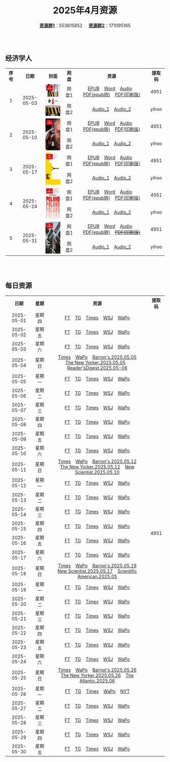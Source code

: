 <div align="center">

# 2025年4月资源

[**资源群1**](https://qm.qq.com/q/p2QRKKD9oA)：553615852 &nbsp;&nbsp;&nbsp;&nbsp;[**资源群2**](https://qm.qq.com/q/XNwz6qD0IO)：171095165

</div>
<br>
<br>

## 经济学人

<table align="center">
  <tr>
    <th align="center">序号</th>
    <th align="center">日期</th>
    <th align="center">封面</th>
    <th align="center">网盘</th>
    <th align="center">资源</th>
    <th align="center">提取码</th>
  </tr>
  <tr>
    <td rowspan="2" align="center">1</td>
    <td rowspan="2" align="center">2025-05-03</td>
    <td rowspan="2" align="center">
        <img src="https://raw.githubusercontent.com/yihoowong/yihoo/refs/heads/main/asset/images/20250503_DE_EU.webp" width="75" height="100">
    </td>
    <td align="center">网盘1</td>
    <td align="center">
        <a href="https://url12.ctfile.com/f/47748612-1502700457-98acbc">EPUB</a>&nbsp;&nbsp;&nbsp;
        <a href="https://url12.ctfile.com/f/47748612-1502700454-abf317">Word</a>&nbsp;&nbsp;&nbsp;
        <a href="https://url12.ctfile.com/f/47748612-1502700169-161179">Audio</a>&nbsp;&nbsp;&nbsp;
        <a href="https://url12.ctfile.com/f/47748612-1502700463-b1ef6d">PDF(epub转)</a>&nbsp;&nbsp;&nbsp;
        <a href="https://url12.ctfile.com/f/47748612-1502783326-1bc675">PDF(印刷版)</a>
    </td>
    <td align="center">4951</td>
  </tr>
  <tr>
    <td align="center">网盘2</td>
    <td align="center">
        <a href="https://yihoo.lanzouo.com/iyK192v3fc6f">Audio_1</a>&nbsp;&nbsp;&nbsp;
        <a href="https://yihoo.lanzouo.com/il4pB2v3f98j">Audio_2</a>
    </td>
    <td align="center">yihoo</td>
  </tr>
  <tr>
    <td rowspan="2" align="center">2</td>
    <td rowspan="2" align="center">2025-05-10</td>
    <td rowspan="2" align="center">
        <img src="https://raw.githubusercontent.com/yihoowong/yihoo/refs/heads/main/asset/images/20250510_DE_EU.webp" width="75" height="100">
    </td>
    <td align="center">网盘1</td>
    <td align="center">
      <a href="https://url12.ctfile.com/f/47748612-1504227737-8e1949">EPUB</a>&nbsp;&nbsp;&nbsp;
      <a href="https://url12.ctfile.com/f/47748612-1504228292-000646">Word</a>&nbsp;&nbsp;&nbsp;
      <a href="https://url12.ctfile.com/f/47748612-1504227731-b8ce08">Audio</a>&nbsp;&nbsp;&nbsp;
      <a href="https://url12.ctfile.com/f/47748612-1504228601-0f2a0d">PDF(epub转)</a>&nbsp;&nbsp;&nbsp;
      <a href="https://url12.ctfile.com/f/47748612-1504522907-8c98c5">PDF(印刷版)</a>
    </td>
    <td align="center">4951</td>
  </tr>
  <tr>
    <td align="center">网盘2</td>
    <td align="center">
      <a href="https://yihoo.lanzouo.com/iiSSD2vqkbta">Audio_1</a>&nbsp;&nbsp;&nbsp;
      <a href="https://yihoo.lanzouo.com/iSgSh2vqk77e">Audio_2</a>
    </td>
    <td align="center">yihoo</td>
  </tr>
        <tr>
            <td rowspan="2" align="center">3</td>
            <td rowspan="2" align="center">2025-05-17</td>
            <td rowspan="2" align="center">
                <img src="https://raw.githubusercontent.com/yihoowong/yihoo/refs/heads/main/asset/images/20250517_DE_EU.webp" width="75" height="100">
            </td>
            <td align="center">网盘1</td>
            <td align="center">
                <a href="https://url12.ctfile.com/f/47748612-1505569033-7e5a4b">EPUB</a>&nbsp;&nbsp;&nbsp;
                <a href="https://url12.ctfile.com/f/47748612-1505571856-8f2109">Word</a>&nbsp;&nbsp;&nbsp;
                <a href="https://url12.ctfile.com/f/47748612-1505568625-35ce28">Audio</a>&nbsp;&nbsp;&nbsp;
                <a href="https://url12.ctfile.com/f/47748612-1505569096-ca2a8b">PDF(epub转)</a>&nbsp;&nbsp;&nbsp;
                <a href="https://url12.ctfile.com/f/47748612-1505741224-979544">PDF(印刷版)</a>
            </td>
            <td align="center">4951</td>
        </tr>
        <tr>
            <td align="center">网盘2</td>
            <td align="center">
                <a href="https://yihoo.lanzouo.com/iY95K2we1u3i">Audio_1</a>&nbsp;&nbsp;&nbsp;
                <a href="https://yihoo.lanzouo.com/i3SQk2we1noh">Audio_2</a>
            </td>
            <td align="center">yihoo</td>
        </tr>
        <tr>
            <td rowspan="2" align="center">4</td>
            <td rowspan="2" align="center">2025-05-24</td>
            <td rowspan="2" align="center">
                <img src="https://raw.githubusercontent.com/yihoowong/yihoo/refs/heads/main/asset/images/20250524_DE_EU.webp" width="75" height="100">
            </td>
            <td align="center">网盘1</td>
            <td align="center">
                <a href="https://url12.ctfile.com/f/47748612-1506894703-4e1cd2">EPUB</a>&nbsp;&nbsp;&nbsp;
                <a href="https://url12.ctfile.com/f/47748612-1506895195-46b4e4">Word</a>&nbsp;&nbsp;&nbsp;
                <a href="https://url12.ctfile.com/f/47748612-1506894466-4ffedb">Audio</a>&nbsp;&nbsp;&nbsp;
                <a href="https://url12.ctfile.com/f/47748612-1506894988-c4a273">PDF(epub转)</a>&nbsp;&nbsp;&nbsp;
                <a href="https://url12.ctfile.com/f/47748612-1507192165-ae01f4">PDF(印刷版)</a>
            </td>
            <td align="center">4951</td>
        </tr>
        <tr>
            <td align="center">网盘2</td>
            <td align="center">
                <a href="https://yihoo.lanzouo.com/iWEvi2wxq8li">Audio_1</a>&nbsp;&nbsp;&nbsp;
                <a href="https://yihoo.lanzouo.com/iuPKq2wxptgd">Audio_2</a>
            </td>
            <td align="center">yihoo</td>
        </tr>
        <tr>
            <td rowspan="2" align="center">5</td>
            <td rowspan="2" align="center">2025-05-31</td>
            <td rowspan="2" align="center">
                <img src="https://raw.githubusercontent.com/yihoowong/yihoo/refs/heads/main/asset/images/20250531_DE_EU.webp" width="75" height="100">
            </td>
            <td align="center">网盘1</td>
            <td align="center">
                <a href="https://url12.ctfile.com/f/47748612-1509923332-04efb1">EPUB</a>&nbsp;&nbsp;&nbsp;
                <a href="https://url12.ctfile.com/f/47748612-1509923413-f559d7">Word</a>&nbsp;&nbsp;&nbsp;
                <a href="https://url12.ctfile.com/f/47748612-1509923299-cea54f">Audio</a>&nbsp;&nbsp;&nbsp;
                <a href="https://url12.ctfile.com/f/47748612-1509923383-3ff9a8">PDF(epub转)</a>&nbsp;&nbsp;&nbsp;
                <s><a href="">PDF(印刷版)</a></s>
            </td>
            <td align="center">4951</td>
        </tr>
        <tr>
            <td align="center">网盘2</td>
            <td align="center">
                <a href="https://yihoo.lanzouo.com/ico5b2xj6reh">Audio_1</a>&nbsp;&nbsp;&nbsp;
                <a href="https://yihoo.lanzouo.com/iJBJg2xj6m7a">Audio_2</a>
            </td>
            <td align="center">yihoo</td>
        </tr>
</table>
<br>
<br>

## 每日资源

<table align="center">
  <tr>
    <th align="center">日期</th>
    <th align="center">星期</th>
    <th align="center">资源</th>
    <th align="center">提取码</th>
  </tr>
  <tr>
    <td align="center">2025-05-01</td>
    <td align="center">星期四</td>
    <td align="center">
      <a href="https://url12.ctfile.com/f/47748612-1502634766-90760a">FT</a>&nbsp;&nbsp;&nbsp;
      <a href="https://url12.ctfile.com/f/47748612-1502635021-70d347">TG</a>&nbsp;&nbsp;&nbsp;
      <a href="https://url12.ctfile.com/f/47748612-1502634859-47767e">Times</a>&nbsp;&nbsp;&nbsp;
      <a href="https://url12.ctfile.com/f/47748612-1502634637-1ef281">WSJ</a>&nbsp;&nbsp;&nbsp;
      <a href="https://url12.ctfile.com/f/47748612-1502634673-e52ea5">WaPo</a>
    </td>
    <td rowspan="30" align="center">4951</td>
  </tr>
  <tr>
    <td align="center">2025-05-02</td>
    <td align="center">星期五</td>
    <td align="center">
      <a href="https://url12.ctfile.com/f/47748612-1502783653-065d49">FT</a>&nbsp;&nbsp;&nbsp;
      <a href="https://url12.ctfile.com/f/47748612-1502783761-ef51c6">TG</a>&nbsp;&nbsp;&nbsp;
      <a href="https://url12.ctfile.com/f/47748612-1502783686-c9f906">Times</a>&nbsp;&nbsp;&nbsp;
      <a href="https://url12.ctfile.com/f/47748612-1502783599-d6b372">WSJ</a>&nbsp;&nbsp;&nbsp;
      <a href="https://url12.ctfile.com/f/47748612-1502783623-54ef88">WaPo</a>
    </td>
  </tr>
  <tr>
    <td align="center">2025-05-03</td>
    <td align="center">星期六</td>
    <td align="center">
      <a href="https://url12.ctfile.com/f/47748612-1502836963-103ce7">FT</a>&nbsp;&nbsp;&nbsp;
      <a href="https://url12.ctfile.com/f/47748612-1502837620-be67a3">TG</a>&nbsp;&nbsp;&nbsp;
      <a href="https://url12.ctfile.com/f/47748612-1502837233-873fe1">Times</a>&nbsp;&nbsp;&nbsp;
      <a href="https://url12.ctfile.com/f/47748612-1502836855-a8192f">WSJ</a>&nbsp;&nbsp;&nbsp;
      <a href="https://url12.ctfile.com/f/47748612-1502836873-0afd23">WaPo</a>
    </td>
  </tr>
  <tr>
    <td align="center">2025-05-04</td>
    <td align="center">星期日</td>
    <td align="center">
      <a href="https://url12.ctfile.com/f/47748612-1502904547-e45104">Times</a>&nbsp;&nbsp;&nbsp;
      <a href="https://url12.ctfile.com/f/47748612-1502904490-65d810">WaPo</a>&nbsp;&nbsp;&nbsp;
      <a href="https://url12.ctfile.com/f/47748612-1502904577-51e67a">Barron's.2025.05.05</a><br>
      <a href="https://url12.ctfile.com/f/47748612-1502904598-f83f4e">The New Yorker.2025.05.05</a>&nbsp;&nbsp;&nbsp;
      <a href="https://url12.ctfile.com/f/47748612-1502904583-701d1d">Reader'sDigest.2025.05-06</a>
    </td>
  </tr>
  <tr>
    <td align="center">2025-05-05</td>
    <td align="center">星期一</td>
    <td align="center">
      <a href="https://url12.ctfile.com/f/47748612-1503138502-85e9ad">FT</a>&nbsp;&nbsp;&nbsp;
      <a href="https://url12.ctfile.com/f/47748612-1503138628-c2528e">TG</a>&nbsp;&nbsp;&nbsp;
      <a href="https://url12.ctfile.com/f/47748612-1503138538-6ffdba">Times</a>&nbsp;&nbsp;&nbsp;
      <a href="https://url12.ctfile.com/f/47748612-1503138448-835865">WSJ</a>&nbsp;&nbsp;&nbsp;
      <a href="https://url12.ctfile.com/f/47748612-1503138463-428f58">WaPo</a>
    </td>
  </tr>
  <tr>
    <td align="center">2025-05-06</td>
    <td align="center">星期二</td>
    <td align="center">
      <a href="https://url12.ctfile.com/f/47748612-1503424327-d02f9d">FT</a>&nbsp;&nbsp;&nbsp;
      <a href="https://url12.ctfile.com/f/47748612-1503424678-50aaaf">TG</a>&nbsp;&nbsp;&nbsp;
      <a href="https://url12.ctfile.com/f/47748612-1503424438-37eaff">Times</a>&nbsp;&nbsp;&nbsp;
      <a href="https://url12.ctfile.com/f/47748612-1503424207-5d57c2">WSJ</a>&nbsp;&nbsp;&nbsp;
      <a href="https://url12.ctfile.com/f/47748612-1503424258-9d7c3e">WaPo</a>
    </td>
  </tr>
  <tr>
    <td align="center">2025-05-07</td>
    <td align="center">星期三</td>
    <td align="center">
      <a href="https://url12.ctfile.com/f/47748612-1503663811-e44384">FT</a>&nbsp;&nbsp;&nbsp;
      <a href="https://url12.ctfile.com/f/47748612-1503664096-7593f7">TG</a>&nbsp;&nbsp;&nbsp;
      <a href="https://url12.ctfile.com/f/47748612-1503664027-be0c58">Times</a>&nbsp;&nbsp;&nbsp;
      <a href="https://url12.ctfile.com/f/47748612-1503663703-186db7">WSJ</a>&nbsp;&nbsp;&nbsp;
      <a href="https://url12.ctfile.com/f/47748612-1503663754-a8b1f8">WaPo</a>
    </td>
  </tr>
  <tr>
    <td align="center">2025-05-08</td>
    <td align="center">星期四</td>
    <td align="center">
      <a href="https://url12.ctfile.com/f/47748612-1504128752-8b8f5e">FT</a>&nbsp;&nbsp;&nbsp;
      <a href="https://url12.ctfile.com/f/47748612-1504129442-a085a1">TG</a>&nbsp;&nbsp;&nbsp;
      <a href="https://url12.ctfile.com/f/47748612-1504129148-55b16e">Times</a>&nbsp;&nbsp;&nbsp;
      <a href="https://url12.ctfile.com/f/47748612-1504128248-62c91c">WSJ</a>&nbsp;&nbsp;&nbsp;
      <a href="https://url12.ctfile.com/f/47748612-1504128506-c18534">WaPo</a>
    </td>
  </tr>
  <tr>
    <td align="center">2025-05-09</td>
    <td align="center">星期五</td>
    <td align="center">
      <a href="https://url12.ctfile.com/f/47748612-1504297811-3a1f33">FT</a>&nbsp;&nbsp;&nbsp;
      <a href="https://url12.ctfile.com/f/47748612-1504297955-1f54d1">TG</a>&nbsp;&nbsp;&nbsp;
      <a href="https://url12.ctfile.com/f/47748612-1504297853-d9d9b2">Times</a>&nbsp;&nbsp;&nbsp;
      <a href="https://url12.ctfile.com/f/47748612-1504297625-e9b4a7">WSJ</a>&nbsp;&nbsp;&nbsp;
      <a href="https://url12.ctfile.com/f/47748612-1504297688-6e1aef">WaPo</a>
    </td>
  </tr>
  <tr>
    <td align="center">2025-05-10</td>
    <td align="center">星期六</td>
    <td align="center">
      <a href="https://url12.ctfile.com/f/47748612-1504524425-3895d8">FT</a>&nbsp;&nbsp;&nbsp;
      <a href="https://url12.ctfile.com/f/47748612-1504524962-104d58">TG</a>&nbsp;&nbsp;&nbsp;
      <a href="https://url12.ctfile.com/f/47748612-1504524845-d86ad8">Times</a>&nbsp;&nbsp;&nbsp;
      <a href="https://url12.ctfile.com/f/47748612-1504523981-9d267f">WSJ</a>&nbsp;&nbsp;&nbsp;
      <a href="https://url12.ctfile.com/f/47748612-1504524035-3293e5">WaPo</a>
    </td>
  </tr>
  <tr>
    <td align="center">2025-05-11</td>
    <td align="center">星期日</td>
    <td align="center">
      <a href="https://url12.ctfile.com/f/47748612-1504689782-9cfc3c">Times</a>&nbsp;&nbsp;&nbsp;
      <a href="https://url12.ctfile.com/f/47748612-1504689356-b48d83">WaPo</a>&nbsp;&nbsp;&nbsp;
      <a href="https://url12.ctfile.com/f/47748612-1504688159-9fb01c">Barron's.2025.05.12</a><br>
      <a href="https://url12.ctfile.com/f/47748612-1504688651-65c1f5">The New Yorker.2025.05.12</a>&nbsp;&nbsp;&nbsp;
      <a href="https://url12.ctfile.com/f/47748612-1504688543-078d28">New Scientist.2025.05.10</a>
    </td>
  </tr>
  <tr>
    <td align="center">2025-05-12</td>
    <td align="center">星期一</td>
    <td align="center">
      <a href="https://url12.ctfile.com/f/47748612-1504952191-26bc2b">FT</a>&nbsp;&nbsp;&nbsp;
      <a href="https://url12.ctfile.com/f/47748612-1504952434-5a5a8e">TG</a>&nbsp;&nbsp;&nbsp;
      <a href="https://url12.ctfile.com/f/47748612-1504952278-f1d763">Times</a>&nbsp;&nbsp;&nbsp;
      <a href="https://url12.ctfile.com/f/47748612-1504952026-92b729">WSJ</a>&nbsp;&nbsp;&nbsp;
      <a href="https://url12.ctfile.com/f/47748612-1504952095-772380">WaPo</a>
    </td>
  </tr>
  <tr>
    <td align="center">2025-05-13</td>
    <td align="center">星期二</td>
    <td align="center">
      <a href="https://url12.ctfile.com/f/47748612-1505095834-3bc18c">FT</a>&nbsp;&nbsp;&nbsp;
      <a href="https://url12.ctfile.com/f/47748612-1505096116-1e01df">TG</a>&nbsp;&nbsp;&nbsp;
      <a href="https://url12.ctfile.com/f/47748612-1505095990-2791a1">Times</a>&nbsp;&nbsp;&nbsp;
      <a href="https://url12.ctfile.com/f/47748612-1505095711-b7b4fa">WSJ</a>&nbsp;&nbsp;&nbsp;
      <a href="https://url12.ctfile.com/f/47748612-1505098258-f16b7a">WaPo</a>
    </td>
  </tr>
        <tr>
            <td align="center">2025-05-14</td>
            <td align="center">星期三</td>
            <td align="center">
                <a href="https://url12.ctfile.com/f/47748612-1505280829-a41822">FT</a>&nbsp;&nbsp;&nbsp;
                <a href="https://url12.ctfile.com/f/47748612-1505272027-bbca25">TG</a>&nbsp;&nbsp;&nbsp;
                <a href="https://url12.ctfile.com/f/47748612-1505271808-ae90b2">Times</a>&nbsp;&nbsp;&nbsp;
                <a href="https://url12.ctfile.com/f/47748612-1505271502-7d05cb">WSJ</a>&nbsp;&nbsp;&nbsp;
                <a href="https://url12.ctfile.com/f/47748612-1505280430-eb70f1">WaPo</a>
            </td>
        </tr>
        <tr>
            <td align="center">2025-05-15</td>
            <td align="center">星期四</td>
            <td align="center">
                <a href="https://url12.ctfile.com/f/47748612-1505469514-a23fa4">FT</a>&nbsp;&nbsp;&nbsp;
                <a href="https://url12.ctfile.com/f/47748612-1505469898-3cb72c">TG</a>&nbsp;&nbsp;&nbsp;
                <a href="https://url12.ctfile.com/f/47748612-1505469688-d85d29">Times</a>&nbsp;&nbsp;&nbsp;
                <a href="https://url12.ctfile.com/f/47748612-1505469370-20cb51">WSJ</a>&nbsp;&nbsp;&nbsp;
                <a href="https://url12.ctfile.com/f/47748612-1505469400-424d89">WaPo</a>
            </td>
        </tr>
        <tr>
            <td align="center">2025-05-16</td>
            <td align="center">星期五</td>
            <td align="center">
                <a href="https://url12.ctfile.com/f/47748612-1505572645-45a2c4">FT</a>&nbsp;&nbsp;&nbsp;
                <a href="https://url12.ctfile.com/f/47748612-1505572822-7a5b4b">TG</a>&nbsp;&nbsp;&nbsp;
                <a href="https://url12.ctfile.com/f/47748612-1505572684-296e5c">Times</a>&nbsp;&nbsp;&nbsp;
                <a href="https://url12.ctfile.com/f/47748612-1505572597-c360fd">WSJ</a>&nbsp;&nbsp;&nbsp;
                <a href="https://url12.ctfile.com/f/47748612-1505593288-1ab986">WaPo</a>
            </td>
        </tr>
        <tr>
            <td align="center">2025-05-17</td>
            <td align="center">星期六</td>
            <td align="center">
                <a href="https://url12.ctfile.com/f/47748612-1505769160-fe9e8f">FT</a>&nbsp;&nbsp;&nbsp;
                <a href="https://url12.ctfile.com/f/47748612-1505769640-5c4fa4">TG</a>&nbsp;&nbsp;&nbsp;
                <a href="https://url12.ctfile.com/f/47748612-1505769289-133f38">Times</a>&nbsp;&nbsp;&nbsp;
                <a href="https://url12.ctfile.com/f/47748612-1505768359-fcb8be">WSJ</a>&nbsp;&nbsp;&nbsp;
                <a href="https://url12.ctfile.com/f/47748612-1505769025-2ebf23">WaPo</a>
            </td>
        </tr>
        <tr>
            <td align="center">2025-05-18</td>
            <td align="center">星期日</td>
            <td align="center">
                <a href="https://url12.ctfile.com/f/47748612-1505913880-968216">Times</a>&nbsp;&nbsp;&nbsp;
                <a href="https://url12.ctfile.com/f/47748612-1505911159-64d4c7">WaPo</a>&nbsp;&nbsp;&nbsp;
                <a href="https://url12.ctfile.com/f/47748612-1505914066-2d91a0">Barron's.2025.05.19</a><br>
                <a href="https://url12.ctfile.com/f/47748612-1505914162-9ed1b4">New Scientist.2025.05.17</a>&nbsp;&nbsp;&nbsp;
                <a href="https://url12.ctfile.com/f/47748612-1505914204-6b9295">Scientific American.2025.05</a>
            </td>
        </tr>
        <tr>
            <td align="center">2025-05-19</td>
            <td align="center">星期一</td>
            <td align="center">
                <a href="https://url12.ctfile.com/f/47748612-1506126724-c63e7d">FT</a>&nbsp;&nbsp;&nbsp;
                <a href="https://url12.ctfile.com/f/47748612-1506127078-cec451">TG</a>&nbsp;&nbsp;&nbsp;
                <a href="https://url12.ctfile.com/f/47748612-1506126874-b37bb3">Times</a>&nbsp;&nbsp;&nbsp;
                <a href="https://url12.ctfile.com/f/47748612-1506126571-d222ff">WSJ</a>&nbsp;&nbsp;&nbsp;
                <a href="https://url12.ctfile.com/f/47748612-1506126631-05a053">WaPo</a>
            </td>
        </tr>
        <tr>
            <td align="center">2025-05-20</td>
            <td align="center">星期二</td>
            <td align="center">
                <a href="https://url12.ctfile.com/f/47748612-1506297010-8be5e4">FT</a>&nbsp;&nbsp;&nbsp;
                <a href="https://url12.ctfile.com/f/47748612-1506297088-9b7c9b">TG</a>&nbsp;&nbsp;&nbsp;
                <a href="https://url12.ctfile.com/f/47748612-1506297022-c4ff15">Times</a>&nbsp;&nbsp;&nbsp;
                <a href="https://url12.ctfile.com/f/47748612-1506296941-4cb002">WSJ</a>&nbsp;&nbsp;&nbsp;
                <a href="https://url12.ctfile.com/f/47748612-1506296965-69258f">WaPo</a>
            </td>
        </tr>
        <tr>
            <td align="center">2025-05-21</td>
            <td align="center">星期三</td>
            <td align="center">
                <a href="https://url12.ctfile.com/f/47748612-1506540574-13d8d9">FT</a>&nbsp;&nbsp;&nbsp;
                <a href="https://url12.ctfile.com/f/47748612-1506540802-929fc3">TG</a>&nbsp;&nbsp;&nbsp;
                <a href="https://url12.ctfile.com/f/47748612-1506540646-1e5708">Times</a>&nbsp;&nbsp;&nbsp;
                <a href="https://url12.ctfile.com/f/47748612-1506540496-7e32ca">WSJ</a>&nbsp;&nbsp;&nbsp;
                <a href="https://url12.ctfile.com/f/47748612-1506541051-35e945">WaPo</a>
            </td>
        </tr>
        <tr>
            <td align="center">2025-05-22</td>
            <td align="center">星期四</td>
            <td align="center">
                <a href="https://url12.ctfile.com/f/47748612-1506802219-434fd7">FT</a>&nbsp;&nbsp;&nbsp;
                <a href="https://url12.ctfile.com/f/47748612-1506802849-1e642a">TG</a>&nbsp;&nbsp;&nbsp;
                <a href="https://url12.ctfile.com/f/47748612-1506802405-7f2a1e">Times</a>&nbsp;&nbsp;&nbsp;
                <a href="https://url12.ctfile.com/f/47748612-1506802081-40d1de">WSJ</a>&nbsp;&nbsp;&nbsp;
                <a href="https://url12.ctfile.com/f/47748612-1506802126-ac0f7e">WaPo</a>
            </td>
        </tr>
        <tr>
            <td align="center">2025-05-23</td>
            <td align="center">星期五</td>
            <td align="center">
                <a href="https://url12.ctfile.com/f/47748612-1507068145-8caa81">FT</a>&nbsp;&nbsp;&nbsp;
                <a href="https://url12.ctfile.com/f/47748612-1507068487-74046e">TG</a>&nbsp;&nbsp;&nbsp;
                <a href="https://url12.ctfile.com/f/47748612-1507068253-80185a">Times</a>&nbsp;&nbsp;&nbsp;
                <a href="https://url12.ctfile.com/f/47748612-1507067686-0403d3">WSJ</a>&nbsp;&nbsp;&nbsp;
                <a href="https://url12.ctfile.com/f/47748612-1507067941-9cf7b0">WaPo</a>
            </td>
        </tr>
        <tr>
            <td align="center">2025-05-24</td>
            <td align="center">星期六</td>
            <td align="center">
                <a href="https://url12.ctfile.com/f/47748612-1507877851-824035">FT</a>&nbsp;&nbsp;&nbsp;
                <a href="https://url12.ctfile.com/f/47748612-1507878760-891129">TG</a>&nbsp;&nbsp;&nbsp;
                <a href="https://url12.ctfile.com/f/47748612-1507878466-9409bd">Times</a>&nbsp;&nbsp;&nbsp;
                <a href="https://url12.ctfile.com/f/47748612-1507877290-301eb8">WSJ</a>&nbsp;&nbsp;&nbsp;
                <a href="https://url12.ctfile.com/f/47748612-1507877371-6c1ece">WaPo</a>
            </td>
        </tr>
        <tr>
            <td align="center">2025-05-25</td>
            <td align="center">星期日</td>
            <td align="center">
                <a href="https://url12.ctfile.com/f/47748612-1508020435-b9ab3f">Times</a>&nbsp;&nbsp;&nbsp;
                <a href="https://url12.ctfile.com/f/47748612-1508020201-ad40d4">WaPo</a>&nbsp;&nbsp;&nbsp;
                <a href="https://url12.ctfile.com/f/47748612-1508020729-8d75c1">Barron's.2025.05.26</a><br>
                <a href="https://url12.ctfile.com/f/47748612-1508021059-b5bdc6">The New Yorker.2025.05.26</a>&nbsp;&nbsp;&nbsp;
                <a href="https://url12.ctfile.com/f/47748612-1508020849-3afe38">The Atlantic.2025.06</a>
            </td>
        </tr>
        <tr>
            <td align="center">2025-05-26</td>
            <td align="center">星期一</td>
            <td align="center">
                <a href="https://url12.ctfile.com/f/47748612-1508356759-27dad2">FT</a>&nbsp;&nbsp;&nbsp;
                <a href="https://url12.ctfile.com/f/47748612-1508357401-36bdc0">TG</a>&nbsp;&nbsp;&nbsp;
                <a href="https://url12.ctfile.com/f/47748612-1508356945-41e490">Times</a>&nbsp;&nbsp;&nbsp;
                <a href="https://url12.ctfile.com/f/47748612-1508356618-ff801a">WaPo</a>&nbsp;&nbsp;&nbsp;
                <a href="https://url12.ctfile.com/f/47748612-1508377582-4d6e54">NYT</a>
            </td>
        </tr>
        <tr>
            <td align="center">2025-05-27</td>
            <td align="center">星期二</td>
            <td align="center">
                <a href="https://url12.ctfile.com/f/47748612-1508976073-a859b6">FT</a>&nbsp;&nbsp;&nbsp;
                <a href="https://url12.ctfile.com/f/47748612-1508976595-6a4df1">TG</a>&nbsp;&nbsp;&nbsp;
                <a href="https://url12.ctfile.com/f/47748612-1508976247-27500b">Times</a>&nbsp;&nbsp;&nbsp;
                <a href="https://url12.ctfile.com/f/47748612-1508975836-81a4b1">WSJ</a>&nbsp;&nbsp;&nbsp;
                <a href="https://url12.ctfile.com/f/47748612-1508975953-b50377">WaPo</a>
            </td>
        </tr>
        <tr>
            <td align="center">2025-05-28</td>
            <td align="center">星期三</td>
            <td align="center">
                <a href="https://url12.ctfile.com/f/47748612-1509158788-f31696">FT</a>&nbsp;&nbsp;&nbsp;
                <a href="https://url12.ctfile.com/f/47748612-1509170533-77cc97">TG</a>&nbsp;&nbsp;&nbsp;
                <a href="https://url12.ctfile.com/f/47748612-1509170515-9eaf8e">Times</a>&nbsp;&nbsp;&nbsp;
                <a href="https://url12.ctfile.com/f/47748612-1509158716-986d91">WSJ</a>&nbsp;&nbsp;&nbsp;
                <a href="https://url12.ctfile.com/f/47748612-1509158758-ed45d9">WaPo</a>
            </td>
        </tr>
        <tr>
            <td align="center">2025-05-29</td>
            <td align="center">星期四</td>
            <td align="center">
                <a href="https://url12.ctfile.com/f/47748612-1509506902-4ae5e9">FT</a>&nbsp;&nbsp;&nbsp;
                <a href="https://url12.ctfile.com/f/47748612-1509507238-a6d90d">TG</a>&nbsp;&nbsp;&nbsp;
                <a href="https://url12.ctfile.com/f/47748612-1509507001-35dd16">Times</a>&nbsp;&nbsp;&nbsp;
                <a href="https://url12.ctfile.com/f/47748612-1509506758-fb57d5">WSJ</a>&nbsp;&nbsp;&nbsp;
                <a href="https://url12.ctfile.com/f/47748612-1509506821-60e9ac">WaPo</a>
            </td>
        </tr>
        <tr>
            <td align="center">2025-05-30</td>
            <td align="center">星期五</td>
            <td align="center">
                <a href="https://url12.ctfile.com/f/47748612-1510280116-bf2ef9">FT</a>&nbsp;&nbsp;&nbsp;
                <a href="https://url12.ctfile.com/f/47748612-1510280236-be5914">TG</a>&nbsp;&nbsp;&nbsp;
                <a href="https://url12.ctfile.com/f/47748612-1510280155-0b5bb1">Times</a>&nbsp;&nbsp;&nbsp;
                <a href="https://url12.ctfile.com/f/47748612-1510280056-81a8eb">WSJ</a>&nbsp;&nbsp;&nbsp;
                <a href="https://url12.ctfile.com/f/47748612-1510280083-3ee8b3">WaPo</a>
            </td>
        </tr>
</table>
